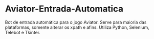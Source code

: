 # Aviator-Entrada-Automatica

Bot de entrada automática para o jogo Aviator. Serve para maioria das plataformas, somente alterar os xpath e afins. Utiliza Python, Selenium, Telebot e Tkinter.
